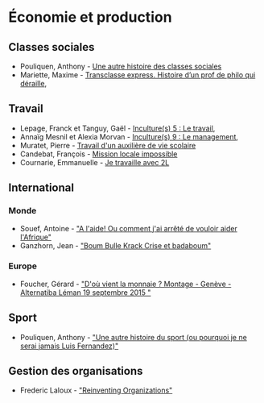 # Économie et production

## Classes sociales

- <i class="fa fa-film"></i> 
  Pouliquen, Anthony - [Une autre histoire des classes sociales](https://www.youtube.com/watch?v=70jLCyiDJdk)
- <i class="fa fa-film"></i>
  Mariette, Maxime - [Transclasse express. Histoire d’un prof de philo qui déraille](https://www.youtube.com/watch?v=KK_4X3O7xA0), 

## Travail

- <i class="fa fa-film"></i> 
  Lepage, Franck et Tanguy, Gaël - [Inculture(s) 5 : Le travail](https://www.youtube.com/watch?v=cqIcOaKAX4k), 
- <i class="fa fa-film"></i> 
  Annaïg Mesnil et Alexia Morvan - [Inculture(s) 9 : Le management](https://www.youtube.com/watch?v=F0pTUKs21cA),  
- <i class="fa fa-film"></i> 
  Muratet, Pierre - [Travail d'un auxilière de vie scolaire](https://www.youtube.com/watch?v=RV8DaLupohk)
- <i class="fa fa-film"></i> 
  Candebat, François - [Mission locale impossible](https://www.youtube.com/watch?v=vC04ocLE1Qk)
- <i class="fa fa-film"></i> 
  Cournarie, Emmanuelle  - [Je travaille avec 2L](https://www.youtube.com/watch?v=4WXLZEIJF44)

## International

### Monde

- <i class="fa fa-film"></i> 
  Souef, Antoine - ["A l'aide! Ou comment j'ai arrêté de vouloir aider l'Afrique"](https://www.youtube.com/watch?v=tDjkoY5_Kgc)
- <i class="fa fa-film"></i> 
  Ganzhorn, Jean - ["Boum Bulle Krack Crise et badaboum"](https://www.youtube.com/watch?v=vjCRd8d6Ifs)

### Europe

- <i class="fa fa-film"></i>
  Foucher, Gérard - 
  ["D'où vient la monnaie ? Montage - Genève - Alternatiba Léman 19 septembre 2015 "](https://www.youtube.com/watch?v=DEVEbTfsPPg)

## Sport

- <i class="fa fa-film"></i> 
  Pouliquen, Anthony - ["Une autre histoire du sport (ou pourquoi je ne serai jamais Luis Fernandez)"](https://www.youtube.com/watch?v=WMPWSpVqJFY)

## Gestion des organisations

- <i class="fa fa-film"></i> 
  Frederic Laloux - ["Reinventing Organizations"](https://www.youtube.com/watch?v=gcS04BI2sbk)
